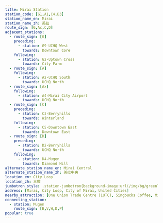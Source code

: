 ```yaml
---
title: Mirai Station
station_code: [G1,A1,C4,D3]
station_name_en: Mirai
station_name_zh: 美拉
route_sign: [G,Ac,C,D]
adjacent_stations:
  - route_sign: [G]
    preceding:
      - station: G9-UCHQ West
        towards: Downtown Core
    following:
      - station: G2-Uptown Cross
        towards: City Farm
  - route_sign: [A]
    following:
      - station: A2-UCHQ South
        towards: UCHQ North
  - route_sign: [Ax]
    following:
      - station: A4-Mirai City Airport
        towards: UCHQ North
  - route_sign: [C]
    preceding:
      - station: C3-Berryhills
        towards: Winterland
    following:
      - station: C5-Downtown East
        towards: Downtown East
  - route_sign: [D]
    preceding:
      - station: D2-Berryhills
        towards: UCHQ North
    following:
      - station: D4-Mugen
        towards: Diamond Hill
alternate_station_name_en: Mirai Central
alternate_station_name_zh: 美拉中央
location_en: City Loop
location_zh: 三環
jumbotron_style: .station-jumbotron{background-image:url(/img/bg/greenline.png),url(/img/bg/airportline.png),url(/img/bg/airportexpress.png),url(/img/bg/cityloopline.png),url(/img/bg/diamondline.png);background-repeat:no-repeat;background-size:100% 10px,50% 10px,50% 10px,100% 10px,100% 10px;background-position:0 70px,right 100px,right 130px,0 160px,0 190px}
address: [Mirai, City Loop, City of Mirai, United Cities]
nearby_attraction: [One Union Trade Centre (1UTC), Singbucks Coffee, Mirai Tower, Central Clock Tower, Fhoenix Hill Aviary]
connecting_station:
  - station: Mugen
    route_sign: [B,V,W,D,P]
popular: true
---
```


